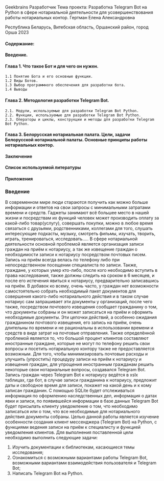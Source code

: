 Geekbrains
Разработчик
Тема проекта: Разработка Telegram Bot на Python в сфере нотариальной деятельности для усовершенствования работы нотариальных контор.
Гертман Елена Александровна

Республика Беларусь, Витебская область, Оршанский район, город Орша
2023

#### Содержание:
#### Введение.
#### Глава 1. Что такое Бот и для чего он нужен.
    1.1 Понятие Бота и его основные функции.
    1.2 Виды Ботов.
    1.3 Выбор программного обеспечения для разработки бота.
    1.4 Выводы 
#### Глава 2. Методология разработки Telegram Bot.
    2.1. Модули, используемые для разработки Telegram Bot Python.
    2.2. Функции, используемые для разработки Telegram Bot Python.
    2.3. Операторы и циклы, конструкции и методы для разработки Telegram Bot Python.
#### Глава 3. Белорусская нотариальная палата. Цели, задачи Белорусской нотариальной палаты. Основные принципы работы нотариальных контор.
#### Заключение
#### Список используемой литературы
#### Приложения

### Введение
В современном мире люди стараются получить как можно больше информации и ответов на свои запросы с минимальными затратами времени и средств. Гаджеты занимают всё большее место в нашей жизни и посредствам их функций человек может производить оплату за какой-либо товар(услугу), совершать покупки, можно в любое время связаться с друзьями, родственниками, коллегами для того, слушать интересующие подкасты, музыку, смотреть фильмы, изучать, творить, играть, тренироваться, исследовать….. 
В сфере нотариальной деятельности основной проблемой является организация записи граждан на приём к нотариусу, а так же извещение граждан о необходимости записи к нотариусу посредством почтовых писем.
Запись на приём всегда велась по телефону либо при непосредственном посещении специалиста по записи. Также, граждане, у которых умер кто-либо, после кого необходимо вступить в права наследования, также должны следить на сроком в 6 месяцев, и после его истечения явиться к нотариусу, предварительно записавшись на приём. В добавок ко всему, очень часто, у граждан нет возможности самостоятельно собрать необходимый пакет документов для совершения какого-либо нотариального действия и в таком случае нотариус сам запрашивает эти документы у организаций, после чего также, посредством почтового извещения сообщает гражданину о том, что документы собраны и он может записаться на приём и оформить необходимые документы. Эти цепочки действий, а особенно ожидания гражданином почтового извещения, его запись на приём, очень длительны по времени и не рациональны в использовании времени и средств в виде затрат на почтовые отправления.
Также определённой проблемой является то, что большой процент клиентов составляют иностранные граждане, которые не могут по телефону решить свои вопросы и посетить нотариальную контору также не предоставляется возможным. 
Для того, чтобы минимизировать почтовые расходы и улучшить (упростить) процедуру записи на приём к нотариусу и извещения граждан, для упрощения иностранным гражданам решить некоторые свои нотариальные вопросы, создавался Telegram Bot. 
Запись граждан через Telegram Bot к нотариусу ведётся в xslx таблицах, где бот, в случае записи гражданина к нотариусу, предложит даты и свободное время для записи, покажет на какой день и к кому записан гражданин.
С помощью SQLite будет отслеживаться информация по оформлению наследственных дел, информация о датах явки и записи, по появившейся информации в базе данных Telegram Bot будет присылать клиенту уведомление о том, что необходимо записаться или о том, что все необходимые для нотариального действия документы собраны.
Целью данной работы является изучение особенности создания клиент мессенджера (Telegram Bot) на Python, с функциями ведения записи на приём к специалисту и функцией уведомления клиентов.
    Для выполнения поставленной цели необходимо выполнить следующие задачи:
1.	Изучить документации к библиотекам, касающиеся темы исследования;
2.	Ознакомиться с возможными вариантами работы Telegram Bot, возможными вариантами взаимодействия пользователя и Telegram Bot;
3.	Написать Telegram Bot на Python.
